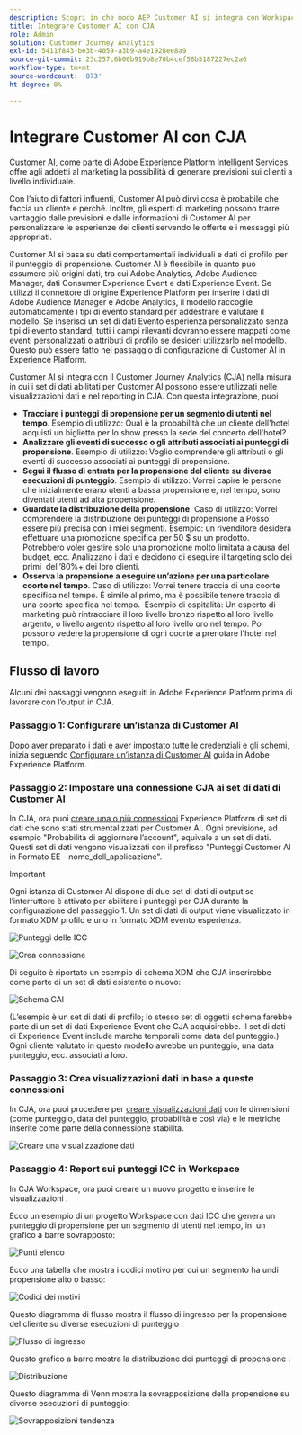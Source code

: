```yaml
---
description: Scopri in che modo AEP Customer AI si integra con Workspace in CJA.
title: Integrare Customer AI con CJA
role: Admin
solution: Customer Journey Analytics
exl-id: 5411f843-be3b-4059-a3b9-a4e1928ee8a9
source-git-commit: 23c257c6b00b919b8e70b4cef58b5187227ec2a6
workflow-type: tm+mt
source-wordcount: '873'
ht-degree: 0%

---
```


# Integrare Customer AI con CJA

[Customer AI](https://experienceleague.adobe.com/docs/experience-platform/intelligent-services/customer-ai/overview.html?lang=en), come parte di Adobe Experience Platform Intelligent Services, offre agli addetti al marketing la possibilità di generare previsioni sui clienti a livello individuale.

Con l’aiuto di fattori influenti, Customer AI può dirvi cosa è probabile che faccia un cliente e perché. Inoltre, gli esperti di marketing possono trarre vantaggio dalle previsioni e dalle informazioni di Customer AI per personalizzare le esperienze dei clienti servendo le offerte e i messaggi più appropriati.

Customer AI si basa su dati comportamentali individuali e dati di profilo per il punteggio di propensione. Customer AI è flessibile in quanto può assumere più origini dati, tra cui Adobe Analytics, Adobe Audience Manager, dati Consumer Experience Event e dati Experience Event. Se utilizzi il connettore di origine Experience Platform per inserire i dati di Adobe Audience Manager e Adobe Analytics, il modello raccoglie automaticamente i tipi di evento standard per addestrare e valutare il modello. Se inserisci un set di dati Evento esperienza personalizzato senza tipi di evento standard, tutti i campi rilevanti dovranno essere mappati come eventi personalizzati o attributi di profilo se desideri utilizzarlo nel modello. Questo può essere fatto nel passaggio di configurazione di Customer AI in Experience Platform. &#x200B;

Customer AI si integra con il Customer Journey Analytics (CJA) nella misura in cui i set di dati abilitati per Customer AI possono essere utilizzati nelle visualizzazioni dati e nel reporting in CJA. Con questa integrazione, puoi

* **Tracciare i punteggi di propensione per un segmento di utenti nel tempo**. Esempio di utilizzo: Qual è la probabilità che un cliente dell&#39;hotel acquisti un biglietto per lo show presso la sede del concerto dell&#39;hotel?
* **Analizzare gli eventi di successo o gli attributi associati ai punteggi di propensione**. &#x200B;Esempio di utilizzo: Voglio comprendere gli attributi o gli eventi di successo associati ai punteggi di propensione.
* **Segui il flusso di entrata per la propensione del cliente su diverse esecuzioni di punteggio**. Esempio di utilizzo: Vorrei capire le persone che inizialmente erano utenti a bassa propensione e, nel tempo, sono diventati utenti ad alta propensione. &#x200B;
* **Guardate la distribuzione della propensione**. Caso di utilizzo: Vorrei comprendere la distribuzione dei punteggi di propensione a Posso essere più precisa con i miei segmenti. &#x200B;Esempio: un rivenditore desidera effettuare una promozione specifica per 50 $ su un prodotto. Potrebbero voler gestire solo una promozione molto limitata a causa del budget, ecc. Analizzano i dati e decidono di eseguire il targeting solo dei primi &#x200B; dell’80%+ dei loro clienti.
* **Osserva la propensione a eseguire un’azione per una particolare coorte nel tempo**. Caso di utilizzo: Vorrei tenere traccia di una coorte specifica nel tempo. È simile al primo, ma è possibile tenere traccia di una coorte specifica nel tempo. &#x200B; Esempio di ospitalità: Un esperto di marketing può rintracciare il loro livello bronzo rispetto al loro livello argento, o livello argento rispetto al loro livello oro nel tempo. Poi possono vedere la propensione di ogni coorte a prenotare l&#39;hotel nel tempo. &#x200B;

## Flusso di lavoro

Alcuni dei passaggi vengono eseguiti in Adobe Experience Platform prima di lavorare con l’output in CJA.

### Passaggio 1: Configurare un’istanza di Customer AI

Dopo aver preparato i dati e aver impostato tutte le credenziali e gli schemi, inizia seguendo [Configurare un’istanza di Customer AI](https://experienceleague.adobe.com/docs/experience-platform/intelligent-services/customer-ai/user-guide/configure.html?lang=en) guida in Adobe Experience Platform.

### Passaggio 2: Impostare una connessione CJA ai set di dati di Customer AI

In CJA, ora puoi [creare una o più connessioni](/help/connections/create-connection.md) Experience Platform di set di dati che sono stati strumentalizzati per Customer AI. Ogni previsione, ad esempio &quot;Probabilità di aggiornare l’account&quot;, equivale a un set di dati. Questi set di dati vengono visualizzati con il prefisso &quot;Punteggi Customer AI in Formato EE - nome_dell_applicazione&quot;.

>[!IMPORTANT]
>
>Ogni istanza di Customer AI dispone di due set di dati di output se l’interruttore è attivato per abilitare i punteggi per CJA durante la configurazione del passaggio 1. Un set di dati di output viene visualizzato in formato XDM profilo e uno in formato XDM evento esperienza.

![Punteggi delle ICC](assets/cai-scores.png)

![Crea connessione](assets/create-conn.png)

Di seguito è riportato un esempio di schema XDM che CJA inserirebbe come parte di un set di dati esistente o nuovo:

![Schema CAI](assets/cai-schema.png)

(L’esempio è un set di dati di profilo; lo stesso set di oggetti schema farebbe parte di un set di dati Experience Event che CJA acquisirebbe. Il set di dati di Experience Event include marche temporali come data del punteggio.) Ogni cliente valutato in questo modello avrebbe un punteggio, una data punteggio, ecc. associati a loro.

### Passaggio 3: Crea visualizzazioni dati in base a queste connessioni

In CJA, ora puoi procedere per [creare visualizzazioni dati](/help/data-views/create-dataview.md) con le dimensioni (come punteggio, data del punteggio, probabilità e così via) e le metriche inserite come parte della connessione stabilita.

![Creare una visualizzazione dati](assets/create-dataview.png)

### Passaggio 4: Report sui punteggi ICC in Workspace

In CJA Workspace, ora puoi creare un nuovo progetto e inserire le visualizzazioni .

Ecco un esempio di un progetto Workspace con dati ICC che genera un punteggio di propensione per un segmento di utenti nel tempo, in &#x200B; un grafico a barre sovrapposto:

![Punti elenco](assets/workspace-scores.png)

Ecco una tabella che mostra i codici motivo per cui un segmento ha un &#x200B; di propensione alto o basso:

![Codici dei motivi](assets/reason-codes.png)

Questo diagramma di flusso mostra il flusso di ingresso per la propensione del cliente su diverse esecuzioni di punteggio &#x200B;:

![Flusso di ingresso](assets/flow.png)

Questo grafico a barre mostra la distribuzione dei punteggi di propensione &#x200B;:

![Distribuzione](assets/distribution.png)

Questo diagramma di Venn mostra la sovrapposizione della propensione su diverse esecuzioni di punteggio:

![Sovrapposizioni tendenza](assets/venn.png)
